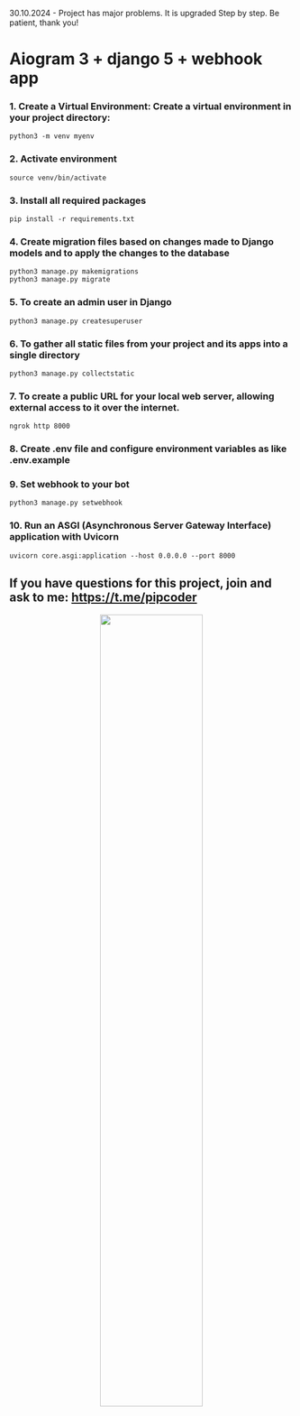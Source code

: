 30.10.2024 - Project has major problems. It is upgraded Step by step. Be patient, thank you!

# Aiogram 3 + django 5 + webhook app

### 1. Create a Virtual Environment: Create a virtual environment in your project directory:

`python3 -m venv myenv`

### 2. Activate environment

`source venv/bin/activate`

### 3. Install all required packages

`pip install -r requirements.txt`

### 4. Create migration files based on changes made to Django models and to apply the changes to the database

```
python3 manage.py makemigrations
python3 manage.py migrate
```

### 5. To create an admin user in Django

`python3 manage.py createsuperuser`

### 6. To gather all static files from your project and its apps into a single directory

`python3 manage.py collectstatic`

### 7. To create a public URL for your local web server, allowing external access to it over the internet.

`ngrok http 8000`

### 8. Create .env file and configure environment variables as like .env.example

### 9. Set webhook to your bot

`python3 manage.py setwebhook`

### 10. Run an ASGI (Asynchronous Server Gateway Interface) application with Uvicorn

`uvicorn core.asgi:application --host 0.0.0.0 --port 8000`

## If you have questions for this project, join and ask to me: https://t.me/pipcoder

<p align="center">
<img style="width: 60%;" src="https://i.postimg.cc/nzykWKNd/result.gif">
</p>
